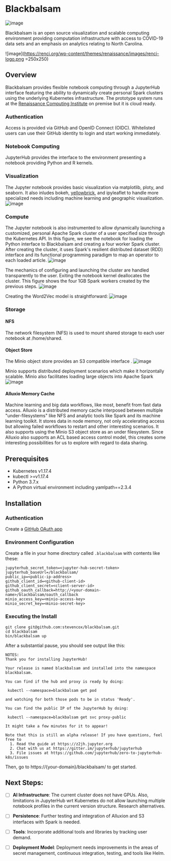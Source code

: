 # Blackbalsam

![image](https://user-images.githubusercontent.com/306971/80292483-05426b00-8725-11ea-9ab3-0686c8a6c76a.png)

Blackbalsam is an open source visualization and scalable computing environment providing computation infrastructure with  access to COVID-19 data sets and an emphasis on analytics relating to North Carolina.

![image](https://renci.org/wp-content/themes/renaissance/images/renci-logo.png =250x250)

## Overview

Blackbalsam provides flexible notebook computing through a JupyterHub interface featuring the ability to dynamically create personal Spark clusters using the underlying Kubernetes infrastructure. The prototype system runs at the [Renaissance Computing Institute](https://renci.org/) on premise but it is cloud ready.


### Authentication
Access is provided via GitHub and OpenID Connect (OIDC). Whitelisted users can use their GitHub identity to login and start working immediately.

### Notebook Computing
JupyterHub provides the interface to the environment presenting a notebook providing Python and R kernels.

### Visualization
The Jupyter notebook provides basic visualization via matplotlib, ploty, and seaborn. It also inludes bokeh, [yellowbrick](https://www.scikit-yb.org/en/latest/), and ipyleaflet to handle more specialized needs including machine learning and geographic visualization.
![image](https://user-images.githubusercontent.com/306971/80293212-91579100-872b-11ea-9fe3-d8bd00414794.png)

### Compute
The Jupyter notebook is also instrumented to allow dynamically launching a customized, personal Apache Spark cluster of a user specified size through the Kubernetes API. In this figure, we see the notebook for loading the Python interface to Blackbalsam and creating a four worker Spark cluster. After creating the cluster, it uses Spark's resilient distributed dataset (RDD) interface and its functional programming paradigm to map an operator to each loaded article.
![image](https://user-images.githubusercontent.com/306971/80293315-60c42700-872c-11ea-8b29-6a954bc54e80.png)

The mechanics of configuring and launching the cluster are handled transparently to the user. Exiting the notebook kernel deallocates the cluster. This figure shows the four 1GB Spark workers created by the previous steps.
![image](https://user-images.githubusercontent.com/306971/80293355-ae409400-872c-11ea-94d7-73b50e67bf7a.png)

Creating the Word2Vec model is straightforward:
![image](https://user-images.githubusercontent.com/306971/80293487-c664e300-872d-11ea-809f-454cdb1c395e.png)

### Storage
#### NFS
The network filesystem (NFS) is used to mount shared storage to each user notebook at /home/shared.

#### Object Store
The Minio object store provides an S3 compatible interface .
![image](https://user-images.githubusercontent.com/306971/80293124-8e0fd580-872a-11ea-8643-1bfbd0978368.png)

Minio supports distributed deployment scenarios which make it horizontally scalable. Minio also facilitates loading large objects into Apache Spark
![image](https://user-images.githubusercontent.com/306971/80295919-0a171700-8745-11ea-8060-d32d2fe71468.png)

#### Alluxio Memory Cache
Machine learning and big data workflows, like most, benefit from fast data access. Alluxio is a distributed memory cache interposed between multiple "under-filesystems" like NFS and analytic tools like Spark and its machine learning toolkit. It stores data in node memory, not only accelerating access but allowing failed workflows to restart and other interesting scenarios. It also supports using the Minio S3 object store as an under filesystem. Since Alluxio also supports an ACL based access control model, this creates some interesting possibilities for us to explore with regard to data sharing.

## Prerequisites

* Kubernetes v1.17.4
* kubectl >=v1.17.4
* Python 3.7.x
* A Python virtual environment including yamlpath==2.3.4

## Installation

### Authentication

Create a [GitHub OAuth app](https://developer.github.com/apps/building-oauth-apps/)

### Environment Configuration

Create a file in your home directory called `.blackbalsam` with contents like these:
```
jupyterhub_secret_token=<jupyter-hub-secret-token> 
jupyterhub_baseUrl=/blackbalsam/                  
public_ip=<public-ip-address>                    
github_client_id=<github-client-id>               
github_client_secret=<client-server-id>
github_oauth_callback=http://<your-domain-name>/blackbalsam/oauth_callback 
minio_access_key=<minio-access-key>
minio_secret_key=<minio-secret-key>   
```
### Executing the Install
```
git clone git@github.com:stevencox/blackbalsam.git
cd blackbalsam
bin/blackbalsam up
```

After a substantial pause, you should see output like this:
```
NOTES:
Thank you for installing JupyterHub!

Your release is named blackbalsam and installed into the namespace blackbalsam.

You can find if the hub and proxy is ready by doing:

 kubectl --namespace=blackbalsam get pod

and watching for both those pods to be in status 'Ready'.

You can find the public IP of the JupyterHub by doing:

 kubectl --namespace=blackbalsam get svc proxy-public

It might take a few minutes for it to appear!

Note that this is still an alpha release! If you have questions, feel free to
  1. Read the guide at https://z2jh.jupyter.org
  2. Chat with us at https://gitter.im/jupyterhub/jupyterhub
  3. File issues at https://github.com/jupyterhub/zero-to-jupyterhub-k8s/issues
```

Then, go to https://{your-domain}/blackbalsam/ to get started.

## Next Steps:
* [ ] **AI Infrastructure**: The current cluster does not have GPUs. Also, limitations in JupyterHub wrt Kubernetes do not allow launching multiple notebook profiles in the current version structure. Research alternatives.
* [ ] **Persistence**: Further testing and integration of Alluxion and S3 interfaces with Spark is needed.
* [ ] **Tools**: Incorporate additional tools and libraries by tracking user demand.
* [ ] **Deployment Model**: Deployment needs improvements in the areas of secret management, continuous integration, testing, and tools like Helm.


